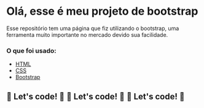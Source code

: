 # Olá, esse é meu projeto de bootstrap

Esse repositório tem uma página que fiz utilizando o bootstrap, uma ferramenta muito importante no mercado devido sua facilidade.

### O que foi usado:

* [HTML](https://www.w3schools.com/html/)
* [CSS](https://developer.mozilla.org/pt-BR/docs/Web/CSS)
* [Bootstrap](https://getbootstrap.com/)



## 🚀 Let's code! 🚀 🚀 Let's code! 🚀 🚀 Let's code! 🚀

